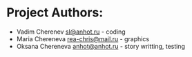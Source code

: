 Project Authors:
===============

* Vadim Cherenev <sl@anhot.ru> - coding
* Maria Chereneva <rea-chris@mail.ru> - graphics
* Oksana Chereneva <anhot@anhot.ru> - story writting, testing
